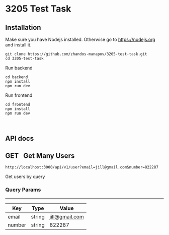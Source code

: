 # 3205 Test Task

## Installation

Make sure you have Nodejs installed. Otherwise go to https://nodejs.org and install it.

```
git clone https://github.com/zhandos-manapov/3205-test-task.git
cd 3205-test-task
```

Run backend

```
cd backend
npm install
npm run dev
```

Run frontend

```
cd frontend
npm install
npm run dev
```

<br>

## API docs

## **GET** &nbsp; Get Many Users

```
http://localhost:3000/api/v1/user?email=jill@gmail.com&number=822287
```

Get users by query

### Query Params


<hr>

| Key    | Type   | Value          |
| ------ | ------ | -------------- |
| email  | string | jill@gmail.com |
| number | string | 822287         |
